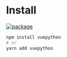 # Install

[![package](https://img.shields.io/npm/v/vuepython)](https://www.npmjs.com/package/vuepython)

```bash
npm install vuepython
# or
yarn add vuepython
```